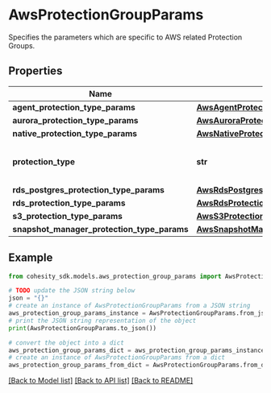 # AwsProtectionGroupParams

Specifies the parameters which are specific to AWS related Protection Groups.

## Properties

Name | Type | Description | Notes
------------ | ------------- | ------------- | -------------
**agent_protection_type_params** | [**AwsAgentProtectionGroupParams**](AwsAgentProtectionGroupParams.md) |  | [optional] 
**aurora_protection_type_params** | [**AwsAuroraProtectionGroupParams**](AwsAuroraProtectionGroupParams.md) |  | [optional] 
**native_protection_type_params** | [**AwsNativeProtectionGroupParams**](AwsNativeProtectionGroupParams.md) |  | [optional] 
**protection_type** | **str** | Specifies the AWS Protection Group type. | 
**rds_postgres_protection_type_params** | [**AwsRdsPostgresProtectionGroupParams**](AwsRdsPostgresProtectionGroupParams.md) |  | [optional] 
**rds_protection_type_params** | [**AwsRdsProtectionGroupParams**](AwsRdsProtectionGroupParams.md) |  | [optional] 
**s3_protection_type_params** | [**AwsS3ProtectionGroupParams**](AwsS3ProtectionGroupParams.md) |  | [optional] 
**snapshot_manager_protection_type_params** | [**AwsSnapshotManagerProtectionGroupParams**](AwsSnapshotManagerProtectionGroupParams.md) |  | [optional] 

## Example

```python
from cohesity_sdk.models.aws_protection_group_params import AwsProtectionGroupParams

# TODO update the JSON string below
json = "{}"
# create an instance of AwsProtectionGroupParams from a JSON string
aws_protection_group_params_instance = AwsProtectionGroupParams.from_json(json)
# print the JSON string representation of the object
print(AwsProtectionGroupParams.to_json())

# convert the object into a dict
aws_protection_group_params_dict = aws_protection_group_params_instance.to_dict()
# create an instance of AwsProtectionGroupParams from a dict
aws_protection_group_params_from_dict = AwsProtectionGroupParams.from_dict(aws_protection_group_params_dict)
```
[[Back to Model list]](../README.md#documentation-for-models) [[Back to API list]](../README.md#documentation-for-api-endpoints) [[Back to README]](../README.md)


